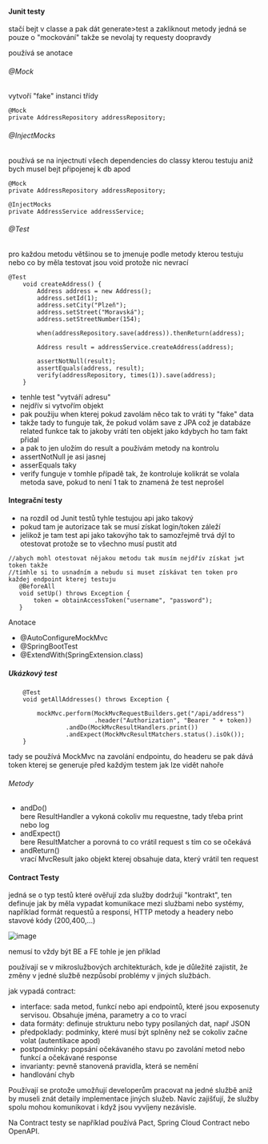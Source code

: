 #### Junit testy
stačí bejt v classe a pak dát generate>test a zakliknout metody
jedná se pouze o "mockování" takže se nevolaj ty requesty doopravdy

používá se anotace
###### @Mock
vytvoří "fake" instanci třídy

```
@Mock
private AddressRepository addressRepository;
```
###### @InjectMocks
používá se na injectnutí všech dependencies do classy kterou testuju aniž bych musel bejt připojenej k db apod

```
@Mock
private AddressRepository addressRepository;

@InjectMocks
private AddressService addressService;
```

###### @Test
pro každou metodu
většinou se to jmenuje podle metody kterou testuju nebo co by měla testovat
jsou void protože nic nevrací

```
@Test
    void createAddress() {
        Address address = new Address();
        address.setId(1);
        address.setCity("Plzeň");
        address.setStreet("Moravská");
        address.setStreetNumber(154);

        when(addressRepository.save(address)).thenReturn(address);

        Address result = addressService.createAddress(address);

        assertNotNull(result);
        assertEquals(address, result);
        verify(addressRepository, times(1)).save(address);
    }
```
- tenhle test "vytváří adresu"
- nejdřív si vytvořím objekt
- pak použiju when kterej pokud zavolám něco tak to vráti ty "fake" data
- takže tady to funguje tak, že pokud volám save z JPA což je databáze related funkce tak to jakoby vrátí ten objekt jako kdybych ho tam fakt přidal
- a pak to jen uložím do result a používám metody na kontrolu
- assertNotNull je asi jasnej
- asserEquals taky
- verify funguje v tomhle případě tak, že kontroluje kolikrát se volala metoda save, pokud to není 1 tak to znamená že test neprošel

 #### Integrační testy
 - na rozdíl od Junit testů tyhle testujou api jako takový
 - pokud tam je autorizace tak se musí získat login/token záleží
 - jelikož je tam test api jako takovýho tak to samozřejmě trvá dýl to otestovat protože se to všechno musí pustit atd

 ```
//abych mohl otestovat nějakou metodu tak musím nejdřív získat jwt token takže
//tímhle si to usnadním a nebudu si muset získávat ten token pro každej endpoint kterej testuju
    @BeforeAll
    void setUp() throws Exception {
        token = obtainAccessToken("username", "password");
    }
```
Anotace
- @AutoConfigureMockMvc
- @SpringBootTest
- @ExtendWith(SpringExtension.class)

##### Ukázkový test
```
    @Test
    void getAllAddresses() throws Exception {

        mockMvc.perform(MockMvcRequestBuilders.get("/api/address")
                        .header("Authorization", "Bearer " + token))
                .andDo(MockMvcResultHandlers.print())
                .andExpect(MockMvcResultMatchers.status().isOk());
    }
```
tady se používá MockMvc na zavolání endpointu, do headeru se pak dává token kterej se generuje před každým testem jak lze vidět nahoře <br />
###### Metody
- andDo() <br />
bere ResultHandler a vykoná cokoliv mu requestne, tady třeba print nebo log
- andExpect() <br />
bere ResultMatcher a porovná to co vrátil request s tím co se očekává 
- andReturn() <br />
vrací MvcResult jako objekt kterej obsahuje data, který vrátil ten request

#### Contract Testy
jedná se o typ testů které ověřují zda služby dodržují "kontrakt", ten definuje jak by měla vypadat komunikace mezi službami nebo systémy, například formát requestů a responsí, HTTP metody a headery nebo stavové kódy (200,400,...)

![image](https://github.com/user-attachments/assets/96429509-a771-4067-ab50-3704cf10fb26)

nemusí to vždy být BE a FE tohle je jen příklad

používají se v mikroslužbových architekturách, kde je důležité zajistit, že změny v jedné službě nezpůsobí problémy v jiných službách.

jak vypadá contract:
- interface: sada metod, funkcí nebo api endpointů, které jsou exposenuty servisou. Obsahuje jména, parametry a co to vrací
- data formáty: definuje strukturu nebo typy posílaných dat, např JSON
- předpoklady: podmínky, které musí být splněny než se cokoliv začne volat (autentikace apod)
- postpodmínky: popsání očekávaného stavu po zavolání metod nebo funkcí a očekávané response
- invarianty: pevně stanovená pravidla, která se nemění
- handlování chyb

Používají se protože umožňují developerům pracovat na jedné službě aniž by museli znát detaily implementace jiných služeb. Navíc zajišťují, že služby spolu mohou komunikovat i když jsou vyvíjeny nezávisle.

Na Contract testy se například používá Pact, Spring Cloud Contract nebo OpenAPI.
